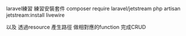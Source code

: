 laravel練習
練習安裝套件
composer require laravel/jetstream 
php artisan jetstream:install livewire

以及
透過resource 產生路徑
做相對應的function 完成CRUD
